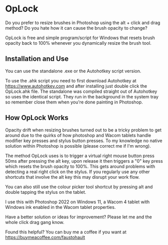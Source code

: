 # OpLock
Do you prefer to resize brushes in Photoshop using the alt + click and drag method? Do you hate how it can cause the brush opacity to change?

OpLock is free and simple program/script for Windows that resets brush opacity back to 100% whenever you dynamically resize the brush tool.

## Installation and Use ##

You can use the standalone .exe or the Autohotkey script version.

To use the .ahk script you need to first download Autohotkey at https://www.autohotkey.com and after installing just double click the OpLock.ahk file. The standalone was compiled straight out of Autohotkey so uses the identical script. They run in the background in the system tray so remember close them when you're done painting in Photoshop.

## How OpLock Works ##

Opacity drift when resizing brushes turned out to be a tricky problem to get around due to the quirks of how photoshop and Wacom tablets handle modifier key presses and stylus button presses. To my knowledge no native solution within Photoshop is possible (please correct me if I'm wrong).

The method OpLock uses is to trigger a virtual right mouse button press 50ms after pressing the alt key, upon release it then triggers a "0" key press which resets the brush opacity to 100%. This gets around problems with detecting a real right click on the stylus. If you regularly use any other shortcuts that involve the alt key this may disrupt your work flow. 

You can also still use the colour picker tool shortcut by pressing alt and double tapping the stylus on the tablet.

I use this with Photoshop 2022 on Windows 11, a Wacom 4 tablet with Windows ink enabled in the Wacom tablet properties.

Have a better solution or ideas for improvement? Please let me and the whole click drag gang know.

Found this helpful? You can buy me a coffee if you want at https://buymeacoffee.com/faustohault
